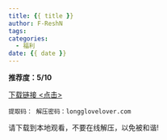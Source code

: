```yaml
---
title: {{ title }}
author: F-ReshN
tags:
categories:
  - 福利
date: {{ date }}
---
```


<!-- more -->

**推荐度：5/10**

[下载链接 <点击>]()

`
提取码：
解压密码：longglovelover.com
`

请下载到本地观看，不要在线解压，以免被和谐!
